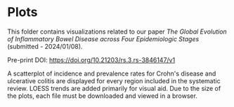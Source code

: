 # Plots

This folder contains visualizations related to our paper *The Global Evolution of Inflammatory Bowel Disease across Four Epidemiologic Stages* (submitted - 2024/01/08). 

Pre-print DOI: https://doi.org/10.21203/rs.3.rs-3846147/v1


A scatterplot of incidence and prevalence rates for Crohn's disease and ulcerative colitis are displayed for every region included in the systematic review. LOESS trends are added primarily for visual aid. Due to the size of the plots, each file must be downloaded and viewed in a browser. 
